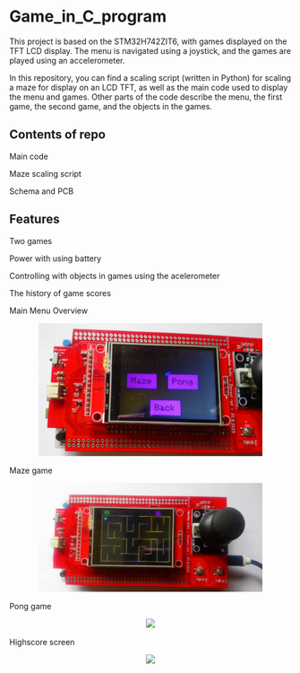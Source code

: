# Game_in_C_program
This project is based on the STM32H742ZIT6, with games displayed on the TFT LCD display.
The menu is navigated using a joystick, and the games are played using an accelerometer.

 In this repository, you can find a scaling script (written in Python) for scaling a maze for display on an LCD TFT, as well as the main code used to display the menu and games. Other parts of the code describe the menu, the first game, the second game, and the objects in the games.

## Contents of repo
Main code

Maze scaling script
 
 Schema and PCB

## Features

 Two games

 Power with using battery

 Controlling with objects in games using the acelerometer

 The history of game scores
 

Main Menu Overview

<p align="center">
    <img width = "400" src=https://github.com/ladyM9/Game_in_C_program/blob/main/Images/Slika%20izbornika%20igre.jpg>
</p>

Maze game

<p align="center">
    <img width = "400" src=https://github.com/ladyM9/Game_in_C_program/blob/main/Images/Labirint%20igra%20prikaz.jpg>
</p>

Pong game

<p align="center">
    <img width = "400" src=https://github.com/ladyM9/Game_in_C_program/blob/main/Images/Pong_game.jpg>
</p>

Highscore screen

<p align="center">
    <img width = "400" src=https://github.com/ladyM9/Game_in_C_program/blob/main/Images/High_score_screen.JPG>
</p>



